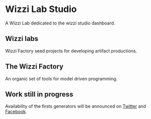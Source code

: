 ﻿# Wizzi Lab Studio

A Wizzi Lab dedicated to the wizzi studio dashboard.

## Wizzi labs

Wizzi Factory seed projects for developing artifact productions.

## The Wizzi Factory

An organic set of tools for model driven programming.

## Work still in progress

Availability of the firsts generators will be announced 
on [Twitter](https://twitter.com/wizziteam) and [Facebook](https://www.facebook.com/wizzifactory).

